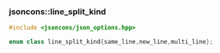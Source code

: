 ### jsoncons::line_split_kind

```cpp
#include <jsoncons/json_options.hpp>

enum class line_split_kind{same_line,new_line,multi_line};
```

